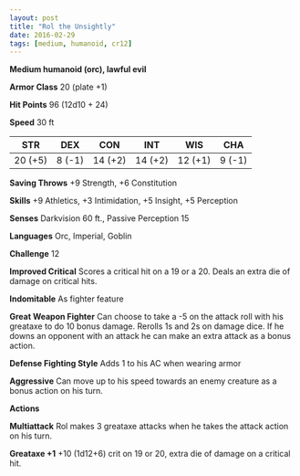 ```yaml
---
layout: post
title: "Rol the Unsightly"
date: 2016-02-29
tags: [medium, humanoid, cr12]
---
```


**Medium humanoid (orc), lawful evil**

**Armor Class** 20 (plate +1)

**Hit Points** 96 (12d10 + 24)

**Speed** 30 ft

|   STR   |   DEX   |   CON   |   INT   |   WIS   |   CHA   |
|:-----:|:-----:|:-----:|:-----:|:-----:|:-----:|
| 20 (+5) | 8 (-1) | 14 (+2) | 14 (+2) | 12 (+1) | 9 (-1) |

**Saving Throws** +9 Strength, +6 Constitution

**Skills** +9 Athletics, +3 Intimidation, +5 Insight, +5 Perception

**Senses** Darkvision 60 ft., Passive Perception 15

**Languages** Orc, Imperial, Goblin

**Challenge** 12

**Improved Critical** Scores a critical hit on a 19 or a 20. Deals an extra die of damage on critical hits.

**Indomitable** As fighter feature

**Great Weapon Fighter** Can choose to take a -5 on the attack roll with his greataxe to do 10 bonus damage. Rerolls 1s and 2s on damage dice. If he downs an opponent with an attack he can make an extra attack as a bonus action.

**Defense Fighting Style** Adds 1 to his AC when wearing armor

**Aggressive** Can move up to his speed towards an enemy creature as a bonus action on his turn.

**Actions** 

**Multiattack** Rol makes 3 greataxe attacks when he takes the attack action on his turn.

**Greataxe +1** +10 (1d12+6) crit on 19 or 20, extra die of damage on a critical hit.